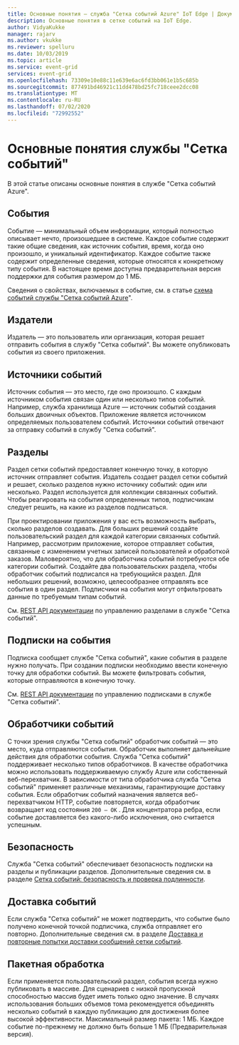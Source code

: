 ```yaml
---
title: Основные понятия — служба "Сетка событий Azure" IoT Edge | Документация Майкрософт
description: Основные понятия в сетке событий на IoT Edge.
author: VidyaKukke
manager: rajarv
ms.author: vkukke
ms.reviewer: spelluru
ms.date: 10/03/2019
ms.topic: article
ms.service: event-grid
services: event-grid
ms.openlocfilehash: 73309e10e88c11e639e6ac6fd3bb061e1b5c685b
ms.sourcegitcommit: 877491bd46921c11dd478bd25fc718ceee2dcc08
ms.translationtype: MT
ms.contentlocale: ru-RU
ms.lasthandoff: 07/02/2020
ms.locfileid: "72992552"
---
```

# <a name="event-grid-concepts"></a>Основные понятия службы "Сетка событий"

В этой статье описаны основные понятия в службе "Сетка событий Azure".

## <a name="events"></a>События

Событие — минимальный объем информации, который полностью описывает нечто, произошедшее в системе. Каждое событие содержит такие общие сведения, как источник события, время, когда оно произошло, и уникальный идентификатор. Каждое событие также содержит определенные сведения, которые относятся к конкретному типу события. В настоящее время доступна предварительная версия поддержки для события размером до 1 МБ.

Сведения о свойствах, включаемых в событие, см. в статье [схема событий службы "Сетка событий Azure](event-schemas.md)".

## <a name="publishers"></a>Издатели

Издатель — это пользователь или организация, которая решает отправить события в службу "Сетка событий". Вы можете опубликовать события из своего приложения.

## <a name="event-sources"></a>Источники событий

Источник события — это место, где оно произошло. С каждым источником события связан один или несколько типов событий. Например, служба хранилища Azure — источник событий создания больших двоичных объектов. Приложение является источником определяемых пользователем событий. Источники событий отвечают за отправку событий в службу "Сетка событий".

## <a name="topics"></a>Разделы

Раздел сетки событий предоставляет конечную точку, в которую источник отправляет события. Издатель создает раздел сетки событий и решает, сколько разделов нужно источнику событий: один или несколько. Раздел используется для коллекции связанных событий. Чтобы реагировать на события определенных типов, подписчикам следует решить, на какие из разделов подписаться.

При проектировании приложения у вас есть возможность выбрать, сколько разделов создавать. Для больших решений создайте пользовательский раздел для каждой категории связанных событий. Например, рассмотрим приложение, которое отправляет события, связанные с изменением учетных записей пользователей и обработкой заказов. Маловероятно, что для обработчика событий потребуются обе категории событий. Создайте два пользовательских раздела, чтобы обработчик событий подписался на требующийся раздел. Для небольших решений, возможно, целесообразнее отправлять все события в один раздел. Подписчики на события могут отфильтровать данные по требуемым типам событий.

См. [REST API документации](api.md) по управлению разделами в службе "Сетка событий".

## <a name="event-subscriptions"></a>Подписки на события

Подписка сообщает службе "Сетка событий", какие события в разделе нужно получать. При создании подписки необходимо ввести конечную точку для обработки событий. Вы можете фильтровать события, которые отправляются в конечную точку. 

См. [REST API документации](api.md) по управлению подписками в службе "Сетка событий".

## <a name="event-handlers"></a>Обработчики событий

С точки зрения службы "Сетка событий" обработчик событий — это место, куда отправляются события. Обработчик выполняет дальнейшие действия для обработки события. Служба "Сетка событий" поддерживает несколько типов обработчиков. В качестве обработчика можно использовать поддерживаемую службу Azure или собственный веб-перехватчик. В зависимости от типа обработчика служба "Сетка событий" применяет различные механизмы, гарантирующие доставку события. Если обработчик событий назначения является веб-перехватчиком HTTP, событие повторяется, когда обработчик возвращает код состояния `200 – OK` . Для концентратора ребра, если событие доставляется без какого-либо исключения, оно считается успешным.

## <a name="security"></a>Безопасность

Служба "Сетка событий" обеспечивает безопасность подписки на разделы и публикации разделов. Дополнительные сведения см. в разделе [Сетка событий: безопасность и проверка подлинности](security-authentication.md).

## <a name="event-delivery"></a>Доставка событий

Если служба "Сетка событий" не может подтвердить, что событие было получено конечной точкой подписчика, служба отправляет его повторно. Дополнительные сведения см. в разделе [Доставка и повторные попытки доставки сообщений сетки событий](delivery-retry.md).

## <a name="batching"></a>Пакетная обработка

Если применяется пользовательский раздел, события всегда нужно публиковать в массиве. Для сценариев с низкой пропускной способностью массив будет иметь только одно значение. В случаях использования больших объемов тома рекомендуется объединять несколько событий в каждую публикацию для достижения более высокой эффективности. Максимальный размер пакета: 1 МБ. Каждое событие по-прежнему не должно быть больше 1 МБ (Предварительная версия).